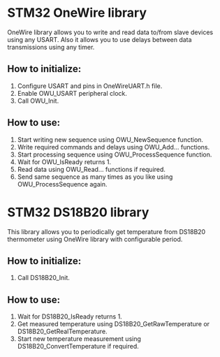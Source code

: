 # STM32 OneWire library
OneWire library allows you to write and read data to/from slave devices using any USART. Also it allows you to use delays between data transmissions using any timer.

## How to initialize:
1. Configure USART and pins in OneWireUART.h file.
2. Enable OWU_USART peripheral clock.
3. Call OWU_Init.

## How to use:
1. Start writing new sequence using OWU_NewSequence function.
2. Write required commands and delays using OWU_Add... functions.
3. Start processing sequence using OWU_ProcessSequence function.
4. Wait for OWU_IsReady returns 1.
5. Read data using OWU_Read... functions if required.
6. Send same sequence as many times as you like using OWU_ProcessSequence again.

# STM32 DS18B20 library
This library allows you to periodically get temperature from DS18B20 thermometer using OneWire library with configurable period.

## How to initialize:
1. Call DS18B20_Init.

## How to use:
1. Wait for DS18B20_IsReady returns 1.
2. Get measured temperature using DS18B20_GetRawTemperature or DS18B20_GetRealTemperature.
3. Start new temperature measurement using DS18B20_ConvertTemperature if required.
